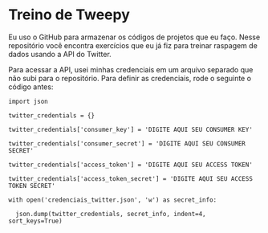 <h1>Treino de Tweepy</h1>

Eu uso o GitHub para armazenar os códigos de projetos que eu faço. Nesse repositório você encontra exercícios que eu já fiz para treinar raspagem de dados usando a API do Twitter.

Para acessar a API, usei minhas credenciais em um arquivo separado que não subi para o repositório. Para definir as credenciais, rode o seguinte o código antes:

<pre><code>import json<br>
twitter_credentials = {}<br>
twitter_credentials['consumer_key'] = 'DIGITE AQUI SEU CONSUMER KEY'<br>
twitter_credentials['consumer_secret'] = 'DIGITE AQUI SEU CONSUMER SECRET'<br>
twitter_credentials['access_token'] = 'DIGITE AQUI SEU ACCESS TOKEN'<br>
twitter_credentials['access_token_secret'] = 'DIGITE AQUI SEU ACCESS TOKEN SECRET'<br>
with open('credenciais_twitter.json', 'w') as secret_info:<br>
  json.dump(twitter_credentials, secret_info, indent=4, sort_keys=True)<br></code></pre>
